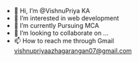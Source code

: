 - 👋 Hi, I’m @VishnuPriya KA
- 👀 I’m interested in web development
- 🌱 I’m currently Pursuing MCA
- 💞️ I’m looking to collaborate on ...
- 📫 How to reach me through Gmail vishnupriyaazhagarangan07@gmail.com


<!---
VishnuPriya072/VishnuPriya072 is a ✨ special ✨ repository because its `README.md` (this file) appears on your GitHub profile.
You can click the Preview link to take a look at your changes.
--->
